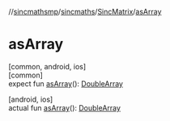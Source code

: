 //[sincmathsmp](../../../index.md)/[sincmaths](../index.md)/[SincMatrix](index.md)/[asArray](as-array.md)

# asArray

[common, android, ios]\
[common]\
expect fun [asArray](as-array.md)(): [DoubleArray](https://kotlinlang.org/api/latest/jvm/stdlib/kotlin/-double-array/index.html)

[android, ios]\
actual fun [asArray](as-array.md)(): [DoubleArray](https://kotlinlang.org/api/latest/jvm/stdlib/kotlin/-double-array/index.html)
